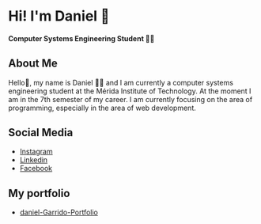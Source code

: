 

<!--
**Daniel-Garrido/Daniel-Garrido** is a ✨ _special_ ✨ repository because its `README.md` (this file) appears on your GitHub profile.

Here are some ideas to get you started:

- 🔭 I’m currently working on ...
- 🌱 I’m currently learning ...
- 👯 I’m looking to collaborate on ...
- 🤔 I’m looking for help with ...
- 💬 Ask me about ...
- 📫 How to reach me: ...
- 😄 Pronouns: ...
- ⚡ Fun fact: ...
-->
# Hi! I'm Daniel 👋
#### Computer Systems Engineering Student :student:

## About Me

Hello👋, my name is Daniel 👨‍🎓 and I am currently a computer systems engineering student at the Mérida Institute of Technology. At the moment I am in the 7th semester of my career. I am currently focusing on the area of ​​programming, especially in the area of ​​web development. 

## Social Media 
* [Instagram](https://www.instagram.com/daniel.garrido_/) 
* [Linkedin](https://www.linkedin.com/in/daniel-garrido-05138b225/)
* [Facebook](https://www.facebook.com/DanielGarridotec/?ref=pages_you_manage)

## My portfolio
* [daniel-Garrido-Portfolio](https://daniel-garrido.github.io/) 
